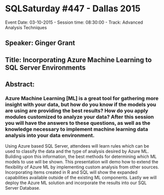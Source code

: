 # SQLSaturday #447 - Dallas 2015
Event Date: 03-10-2015 - Session time: 08:30:00 - Track: Advanced Analysis Techniques
## Speaker: Ginger Grant
## Title: Incorporating Azure Machine Learning to SQL Server Environments
## Abstract:
### Azure Machine Learning [ML] is a great tool for gathering more insight with your data, but how do you know if the models you are using are providing the best results? How do you apply modules customized to analyze your data? After this session you will have the answers to these questions, as well as the knowledge necessary to implement machine learning data analysis into your data environment.
Using Azure based SQL Server, attendees will learn rules which can be used to classify the data and the type of analysis desired by Azure ML.  Building upon this information, the best methods for determining which ML models to use will be shown.
This presentation will demo how to extend the flexibility of Azure ML by implementing custom analysis from other sources. Incorporating items created in R and SQL will show the expanded capabilities available outside of the existing ML components.  Lastly we will deploy the Azure ML solution and incorporate the results into our SQL Server Database.

